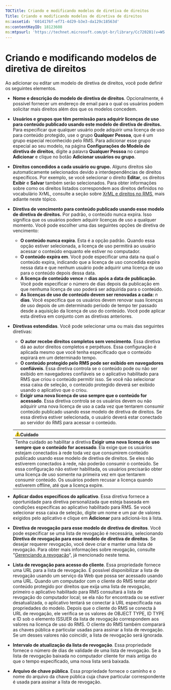 ```yaml
---
TOCTitle: Criando e modificando modelos de diretiva de direitos
Title: Criando e modificando modelos de diretiva de direitos
ms:assetid: '6014176f-ef71-4d29-b3e3-da129c18563d'
ms:contentKeyID: 18123608
ms:mtpsurl: 'https://technet.microsoft.com/pt-br/library/Cc720281(v=WS.10)'
---
```


Criando e modificando modelos de diretiva de direitos
=====================================================

Ao adicionar ou editar um modelo de diretiva de direitos, você pode definir os seguintes elementos.

-   **Nome e descrição do modelo de diretiva de direitos**. Opcionalmente, é possível fornecer um endereço de email para o qual os usuários podem solicitar mais direitos além dos que os modelos concedem.
-   **Usuários e grupos que têm permissão para adquirir licenças de uso para conteúdo publicado usando este modelo de diretiva de direitos.** Para especificar que qualquer usuário pode adquirir uma licença de uso para conteúdo protegido, use o grupo **Qualquer Pessoa**, que é um grupo especial reconhecido pelo RMS. Para adicionar esse grupo especial ao seu modelo, na página **Configurações do Modelo de diretiva de direitos**, digite a palavra **Qualquer Pessoa** no campo **Adicionar** e clique no botão **Adicionar usuários ou grupo**.
-   **Direitos concedidos a cada usuário ou grupo.** Alguns direitos são automaticamente selecionados devido a interdependências de direitos específicos. Por exemplo, se você selecionar o direito **Editar**, os direitos **Exibir** e **Salvar** também serão selecionados. Para obter informações sobre como os direitos listados correspondem aos direitos definidos no vocabulário XrML, consulte a seção sobre [XrML e direitos no RMS](https://technet.microsoft.com/7eb5cdd1-cd48-4b2b-96b6-fc74f7b42e7f), mais adiante neste tópico.
-   **Diretiva de vencimento para conteúdo publicado usando esse modelo de diretiva de direitos.** Por padrão, o conteúdo nunca expira. Isso significa que os usuários podem adquirir licenças de uso a qualquer momento. Você pode escolher uma das seguintes opções de diretiva de vencimento:
    -   **O conteúdo nunca expira**. Esta é a opção padrão. Quando essa opção estiver selecionada, a licença de uso permitirá ao usuário acessar o conteúdo enquanto ele estiver no computador.
    -   **O conteúdo expira em**. Você pode especificar uma data na qual o conteúdo expira, indicando que a licença de uso concedida expira nessa data e que nenhum usuário pode adquirir uma licença de uso para o conteúdo depois dessa data.
    -   **A licença de conteúdo vence** *n* **dias após a data de publicação**. Você pode especificar o número de dias depois da publicação em que nenhuma licença de uso poderá ser adquirida para o conteúdo.
    -   **As licenças de uso de conteúdo devem ser renovadas a cada:** *n* **dias**. Você especifica que os usuários devem renovar suas licenças de uso depois de um determinado período de tempo ter passado desde a aquisição da licença de uso do conteúdo. Você pode aplicar esta diretiva em conjunto com as diretivas anteriores.
-   **Diretivas estendidas**. Você pode selecionar uma ou mais das seguintes diretivas:
    -   **O autor recebe direitos completos sem vencimento**. Essa diretiva dá ao autor direitos completos e perpétuos. Essa configuração é aplicada mesmo que você tenha especificado que o conteúdo expirará em um determinado tempo.
    -   **O conteúdo protegido pelo RMS pode ser exibido em navegadores confiáveis**. Essa diretiva controla se o conteúdo pode ou não ser exibido em navegadores confiáveis se o aplicativo habilitado para RMS que criou o conteúdo permitir isso. Se você não selecionar essa caixa de seleção, o conteúdo protegido deverá ser exibido usando o aplicativo que o criou.
    -   **Exigir uma nova licença de uso sempre que o conteúdo for acessado**. Essa diretiva controla se os usuários devem ou não adquirir uma nova licença de uso a cada vez que tentarem consumir conteúdo publicado usando esse modelo de diretiva de direitos. Se essa diretiva estiver selecionada, o usuário deverá estar conectado ao servidor do RMS para acessar o conteúdo.

    | ![](images/Cc720281.Caution(WS.10).gif)Cuidado                                                                                                                                                                                                                                                                                                                                                                                                                                                                                                       |
    |-----------------------------------------------------------------------------------------------------------------------------------------------------------------------------------------------------------------------------------------------------------------------------------------------------------------------------------------------------------------------------------------------------------------------------------------------------------------------------------------------------------------------------------------------------------------------------------|
    | Tenha cuidado ao habilitar a diretiva **Exigir uma nova licença de uso sempre que o conteúdo for acessado**. Ela exige que os usuários estejam conectados à rede toda vez que consumirem conteúdo publicado usando esse modelo de diretiva de direitos. Se eles não estiverem conectados à rede, não poderão consumir o conteúdo. Se essa configuração não estiver habilitada, os usuários precisarão obter uma licença de uso somente na primeira vez em que tentarem consumir conteúdo. Os usuários podem recusar a licença quando estiverem offline, até que a licença expire. |

-   **Aplicar dados específicos do aplicativo**. Essa diretiva fornece a oportunidade para diretiva personalizada que esteja baseada em condições específicas ao aplicativo habilitado para RMS. Se você selecionar essa caixa de seleção, digite um nome e um par de valores exigidos pelo aplicativo e clique em **Adicionar** para adicioná-los à lista.
-   **Diretiva de revogação para esse modelo de diretiva de direitos**. Você pode especificar se uma lista de revogação é necessária, selecionando **Diretiva de revogação para esse modelo de diretiva de direitos**. Se desejar requerer revogação, você deve criar e manter uma lista de revogação. Para obter mais informações sobre revogação, consulte "[Gerenciando a revogação](https://technet.microsoft.com/df732a7d-1fb0-4845-87ca-fab4bc5f98a0)", já mencionado neste tema.
-   **Lista de revogação para acesso do cliente**. Essa propriedade fornece uma URL para a lista de revogação. É possível disponibilizar a lista de revogação usando um serviço da Web que possa ser acessado usando uma URL. Quando um computador com o cliente do RMS tentar abrir conteúdo protegido por direitos que exija uma lista de revogação, primeiro o aplicativo habilitado para RMS consultará a lista de revogação do computador local; se ela não for encontrada ou se estiver desatualizada, o aplicativo tentará se conectar à URL especificada nas propriedades do modelo. Depois que o cliente do RMS se conecta à URL de revogação, ele verifica se os valores de OBJECT TYPE, ID TYPE e ID sob o elemento ISSUER da lista de revogação correspondem aos valores na licença de uso do RMS. O cliente do RMS também comparará as chaves pública e particular usadas para assinar a lista de revogação. Se um desses valores não coincidir, a lista de revogação será ignorada.
-   **Intervalo de atualização da lista de revogação**. Essa propriedade fornece o número de dias de validade de uma lista de revogação. Se a lista de revogação baixada no computador cliente for mais antiga do que o tempo especificado, uma nova lista será baixada.
-   **Arquivo de chave pública**. Essa propriedade fornece o caminho e o nome do arquivo da chave pública cuja chave particular correspondente é usada para assinar a lista de revogação.

